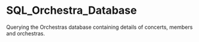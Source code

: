 # SQL_Orchestra_Database
Querying the Orchestras database containing details of concerts, members and orchestras. 
